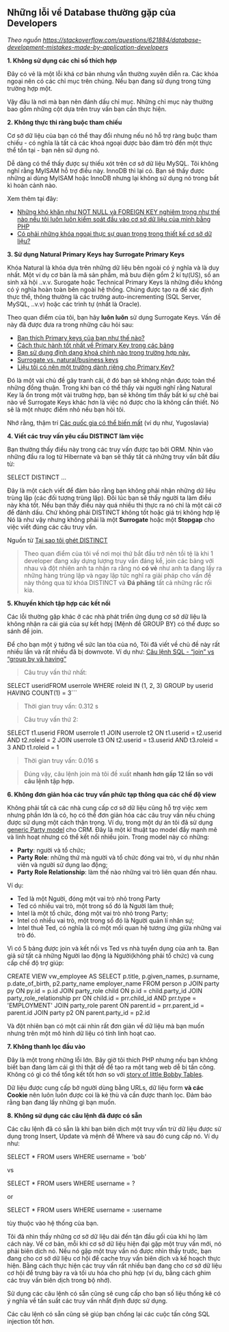 ## Những lỗi về Database thường gặp của Developers

_Theo nguồn https://stackoverflow.com/questions/621884/database-development-mistakes-made-by-application-developers_

**1. Không sử dụng các chỉ số thích hợp**

Đây có vẻ là một lỗi khá cơ bản nhưng vẫn thường xuyên diễn ra. Các khóa ngoại nên có các chỉ mục trên chúng. Nếu bạn đang sử dụng trong từng trường hợp một.

Vậy đâu là nơi mà bạn nên đánh dấu chỉ mục. Những chỉ mục này thường bao gồm những cột dựa trên truy vấn bạn cần thực hiện.

**2. Không thực thi ràng buộc tham chiếu**

Cơ sở dữ liệu của bạn có thể thay đổi nhưng nếu nó hỗ trợ ràng buộc tham chiếu - có nghĩa là tất cả các khoá ngoại được bảo đảm trỏ đến một thực thể tồn tại - bạn nên sử dụng nó.

Dễ dàng có thể thấy được sự thiếu xót trên cơ sở dữ liệu MySQL. Tôi không nghĩ rằng MyISAM hỗ trợ điều này. InnoDB thì lại có. Bạn sẽ thấy được những ai dùng MyISAM hoặc InnoDB nhưng lại không sử dụng nó trong bất kì hoàn cảnh nào.

Xem thêm tại đây:

- [Những khó khăn như NOT NULL và FOREIGN KEY nghiêm trọng như thế nào nếu tôi luôn luôn kiểm soát đầu vào cơ sở dữ liệu của mình bằng PHP](https://stackoverflow.com/questions/382309/how-important-are-constraints-like-not-null-and-foreign-key-if-ill-always-contr)
- [Có phải những khóa ngoại thực sự quan trọng trong thiết kế cơ sở dữ liệu?](https://stackoverflow.com/questions/18717/are-foreign-keys-really-necessary-in-a-database-design)

**3. Sử dụng Natural Primary Keys hay Surrogate Primary Keys**

Khóa Natural là khóa dựa trên những dữ liệu bên ngoài có ý nghĩa và là duy nhất. Một ví dụ cơ bản là mã sản phẩm, mã bưu điện gồm 2 kí tự(US), số an sinh xã hội ..v.v. Surogate hoặc Technical Primary Keys là những điều không có ý nghĩa hoàn toàn bên ngoài hệ thống. Chúng được tạo ra để xác định thực thể, thông thường là các trường auto-incrementing (SQL Server, MySQL, ..v.v) hoặc các trình tự (nhất là Oracle).

Theo quan điểm của tôi, bạn hãy **luôn luôn** sử dụng Surrogate Keys. Vấn đề này đã được đưa ra trong những câu hỏi sau:

- [Bạn thích Primary keys của bạn như thế nào?](https://stackoverflow.com/questions/404040/how-do-you-like-your-primary-keys)
- [Cách thực hành tốt nhất về Primary Key trong các bảng](https://stackoverflow.com/questions/337503/whats-the-best-practice-for-primary-keys-in-tables)
- [Bạn sử dụng định dạng khoá chính nào trong trường hợp này.](https://stackoverflow.com/questions/506164/which-format-of-primary-key-would-you-use-in-this-situation)
- [Surrogate vs. natural/business keys](https://stackoverflow.com/questions/63090/surrogate-vs-natural-business-keys)
- [Liệu tôi có nên một trường dành riêng cho Primary Key?](https://stackoverflow.com/questions/166750/should-i-have-a-dedicated-primary-key-field)

Đó là một vài chủ đề gây tranh cãi, ở đó bạn sẽ không nhận được toàn thể những đồng thuận. Trong khi bạn có thể thấy vài người nghĩ rằng Natural Key là ổn trong một vài trường hợp, bạn sẽ không tìm thấy bất kì sự chê bai nào về Surrogate Keys khác hơn là việc nó được cho là không cần thiết. Nó sẽ là một nhược điểm nhỏ nếu bạn hỏi tôi.

Nhớ rằng, thậm trí [Các quốc gia có thể biến mất](http://en.wikipedia.org/wiki/ISO_3166-1) (ví dụ như, Yugoslavia)

**4. Viết các truy vấn yêu cầu DISTINCT làm việc**

Bạn thường thấy điều này trong các truy vấn được tạo bởi ORM. Nhìn vào những đầu ra log từ Hibernate và bạn sẽ thấy tất cả những truy vấn bắt đầu từ:

SELECT DISTINCT ...

Đây là một cách viết để đảm bảo rằng bạn không phải nhận những dữ liệu trùng lặp (các đối tượng trùng lặp). Đôi lúc bạn sẽ thấy người ta làm điều này khá tốt. Nếu bạn thấy điều này quá nhiều thì thực ra nó chỉ là một cái cờ để đánh dấu. Chứ không phải DISTINCT không tốt hoặc giá trị không hợp lệ
Nó là như vậy nhưng không phải là một **Surrogate** hoặc một **Stopgap** cho việc viết đúng các câu truy vấn.

Nguồn từ [Tại sao tôi ghét DISTINCT](http://weblogs.sqlteam.com/markc/archive/2008/11/11/60752.aspx)

> Theo quan điểm của tôi về nơi mọi thứ bắt đầu trở nên tồi tệ là khi 1 developer đang xây dựng lượng truy vấn đáng kể, join các bảng với nhau và đột nhiên anh ta nhận ra rằng nó **có vẻ** như anh ta đang lấy ra những hàng trùng lặp và ngay lập tức nghĩ ra giải pháp cho vấn đề này thông qua từ khóa DISTINCT và **Đá phăng** tất cả những rắc rối kia.

**5. Khuyến khích tập hợp các kết nối**

Các lỗi thường gặp khác ở các nhà phát triển ứng dụng cơ sở dữ liệu là không nhận ra cái giá của sự kết hơpj (Mệnh đề GROUP BY) có thể được so sánh để join.

Để cho bạn một ý tưởng về sức lan tỏa của nó, Tôi đã viết về chủ đề này rất nhiều lần và rất nhiều đã bị downvote. Ví dụ như:
[Câu lệnh SQL - “join” vs “group by và having”](https://stackoverflow.com/questions/477006/sql-statement-join-vs-group-by-and-having/477013#477013)

> Câu truy vấn thứ nhất:

SELECT useridFROM userrole WHERE roleid IN (1, 2, 3) GROUP by userid HAVING COUNT(1) = 3```

> Thời gian truy vấn: 0.312 s

> Câu truy vấn thứ 2:

SELECT t1.userid FROM userrole t1 JOIN userrole t2 ON t1.userid = t2.userid AND t2.roleid = 2 JOIN userrole t3 ON t2.userid = t3.userid AND t3.roleid = 3 AND t1.roleid = 1

> Thời gian truy vấn: 0.016 s

> Đúng vậy, câu lệnh join mà tôi đề xuất **nhanh hơn gấp 12 lần so với câu lệnh tập hợp.**

**6. Không đơn giản hóa các truy vấn phức tạp thông qua các chế độ view**

Không phải tất cả các nhà cung cấp cơ sở dữ liệu cũng hỗ trợ việc xem nhưng phần lớn là có, họ có thể đơn giản hóa các câu truy vấn nếu chúng được sử dụng một cách thận trọng. 
Ví dụ, trong một dự án tôi đã sử dụng [generic Party model](http://www.tdan.com/view-articles/5014/) cho CRM. Đây là một kĩ thuật tạo model đầy mạnh mẽ và linh hoạt nhưng có thể kết nối nhiều join. Trong model này có những:

- **Party**: người và tổ chức;
- **Party Role**: những thứ mà người và tổ chức đóng vai trò, ví dụ như nhân viên và người sử dụng lao động;
- **Party Role Relationship**: làm thế nào những vai trò liên quan đến nhau.

Ví dụ:

- Ted là một Người, đóng một vai trò nhỏ trong Party
- Ted có nhiều vai trò, một trong số đó là Người làm thuê;
- Intel là một tổ chức, đóng một vai trò nhỏ trong Party;
- Intel có nhiều vai trò, một trong số đó là Người quản lí nhân sự;
- Intel thuê Ted, có nghĩa là có một mối quan hệ tương ứng giữa những vai trò đó.

Vì có 5 bảng được join và kết nối vs Ted vs nhà tuyển dụng của anh ta. Bạn giả sử tất cả những Người lao động là Người(không phải tổ chức) và cung cấp chế độ trợ giúp:

CREATE VIEW vw_employee AS
SELECT p.title, p.given_names, p.surname, p.date_of_birth, p2.party_name employer_name
FROM person p
JOIN party py ON py.id = p.id
JOIN party_role child ON p.id = child.party_id
JOIN party_role_relationship prr ON child.id = prr.child_id AND prr.type = 'EMPLOYMENT'
JOIN party_role parent ON parent.id = prr.parent_id = parent.id
JOIN party p2 ON parent.party_id = p2.id


Và đột nhiên bạn có một cái nhìn rất đơn giản về dữ liệu mà bạn muốn nhưng trên một mô hình dữ liệu có tính linh hoạt cao.

**7. Không thanh lọc đầu vào**

Đây là một trong những lỗi lớn. Bây giờ tôi thích PHP nhưng nếu bạn không biết bạn đang làm cái gì thì thật dễ để tạo ra một tang web dễ bị tấn công. Không có gì có thể tổng kết tốt hơn so với [story of little Bobby Tables](http://xkcd.com/327/).

Dữ liệu được cung cấp bở người dùng bằng URLs, dữ liệu form **và các Cookie** nên luôn luôn được coi là kẻ thù và cần được thanh lọc. Đảm bảo rằng bạn đang lấy những gì bạn muốn.

**8. Không sử dụng các câu lệnh đã được có sẵn**

Các câu lệnh đã có sẵn là khi bạn biên dịch một truy vấn trừ dữ liệu được sử dụng trong Insert, Update và 
mệnh đề Where và sau đó cung cấp nó. Ví dụ như:

SELECT * FROM users WHERE username = 'bob'

vs

SELECT * FROM users WHERE username = ?

or

SELECT * FROM users WHERE username = :username

tùy thuộc vào hệ thống của bạn.

Tôi đã nhìn thấy những cơ sở dữ liệu dài đến tận đầu gối của khi họ làm cách này. Về cơ bản, mỗi khi cơ sở dữ liệu hiện đại gặp một truy vấn mới, nó phải biên dịch nó. Nếu nó gặp một truy vấn nó được nhìn thấy trước, bạn đang cho cơ sở dữ liệu cơ hội để cache truy vấn biên dịch và kế hoạch thực hiện. Bằng cách thực hiện các truy vấn rất nhiều bạn đang cho cơ sở dữ liệu cơ hội để trưng bày ra và tối ưu hóa cho phù hợp (ví dụ, bằng cách ghim các truy vấn biên dịch trong bộ nhớ).

Sử dụng các câu lệnh có sẵn cũng sẽ cung cấp cho bạn số liệu thống kê có ý nghĩa về tần suất các truy vấn nhất định được sử dụng.

Các câu lệnh có sẵn cũng sẽ giúp bạn chống lại các cuộc tấn công SQL injection tốt hơn.








